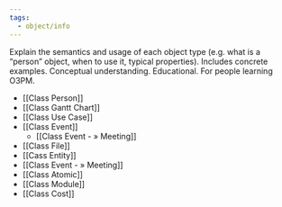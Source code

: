 ```yaml
---
tags:
  - object/info
---
```


Explain the semantics and usage of each object type (e.g. what is a “person” object, when to use it, typical properties). Includes concrete examples.	Conceptual understanding. Educational. For people learning O3PM.

- [[Class Person]]
- [[Class Gantt Chart]]
- [[Class Use Case]]
- [[Class Event]]
	- [[Class Event - » Meeting]]
- [[Class File]]
- [[Cass Entity]]
- [[Class Event - » Meeting]]
- [[Class Atomic]]
- [[Class Module]]
- [[Class Cost]]